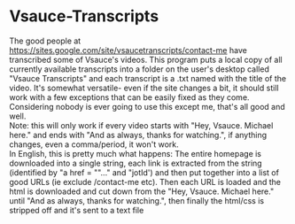 # Vsauce-Transcripts    
The good people at https://sites.google.com/site/vsaucetranscripts/contact-me have transcribed some of Vsauce's videos. This program puts a local copy of all currently available transcripts into a folder on the user's desktop called "Vsauce Transcripts" and each transcript is a .txt named with the title of the video. It's somewhat versatile- even if the site changes a bit, it should still work with a few exceptions that can be easily fixed as they come. Considering nobody is ever going to use this except me, that's all good and well.      
Note: this will only work if every video starts with "Hey, Vsauce. Michael here." and ends with "And as always, thanks for watching.", if anything changes, even a comma/period, it won't work.      
In English, this is pretty much what happens: The entire homepage is downloaded into a single string, each link is extracted from the string (identified by "a href = ""..." and "jotId') and then put together into a list of good URLs (ie exclude /contact-me etc). Then each URL is loaded and the html is downloaded and cut down from the "Hey, Vsauce. Michael here." until "And as always, thanks for watching.", then finally the html/css is stripped off and it's sent to a text file
